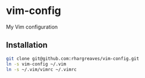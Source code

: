 # vim-config

My Vim configuration

## Installation

```bash
git clone git@github.com:rhargreaves/vim-config.git
ln -s vim-config ~/.vim 
ln -s ~/.vim/vimrc ~/.vimrc
```
